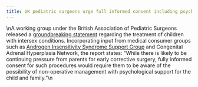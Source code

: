 ```yaml
---
title: UK pediatric surgeons urge full informed consent including psychological alternative to surgery
---
```


\nA working group under the British Association of Pediatric Surgeons released a [groundbreaking statement][1] regarding the treatment of children with intersex conditions. Incorporating input from medical consumer groups such as [Androgen Insensitivity Syndrome Support Group][2] and Congenital Adrenal Hyperplasia Network, the report states: &#8220;While there is likely to be continuing pressure from parents for early corrective surgery, fully informed consent for such procedures would require them to be aware of the possibility of non-operative management with psychological support for the child and family.&#8221;\n

 [1]: http://www.baps.org.uk/documents/Intersex%20statement.htm
 [2]: http://www.aissg.org